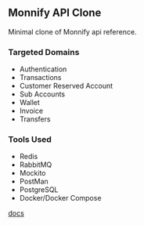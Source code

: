 ## Monnify API Clone

Minimal clone of Monnify api reference.

### Targeted Domains

- Authentication
- Transactions
- Customer Reserved Account
- Sub Accounts
- Wallet
- Invoice
- Transfers

### Tools Used
- Redis
- RabbitMQ
- Mockito
- PostMan
- PostgreSQL
- Docker/Docker Compose


[docs](https://documenter.getpostman.com/view/35174244/2sAXqp8isL)

